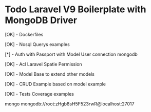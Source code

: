 # Todo Laravel V9 Boilerplate with MongoDB Driver

[OK] - Dockerfiles

[OK] - Nosql Querys examples

[*] - Auth with Passport with Model User connection mongodb

[OK] - Acl Laravel Spatie Permission

[OK] - Model Base to extend other models

[OK] - CRUD Example based on model example

[OK] - Tests Coverage examples

mongo mongodb://root:zHgb8sH5F523rwR@localhost:27017